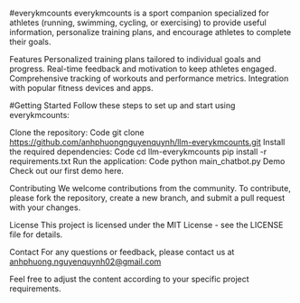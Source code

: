 #everykmcounts
everykmcounts is a sport companion specialized for athletes (running, swimming, cycling, or exercising) to provide useful information, personalize training plans, and encourage athletes to complete their goals.

Features
Personalized training plans tailored to individual goals and progress.
Real-time feedback and motivation to keep athletes engaged.
Comprehensive tracking of workouts and performance metrics.
Integration with popular fitness devices and apps.

#Getting Started
Follow these steps to set up and start using everykmcounts:

Clone the repository:
Code
git clone https://github.com/anhphuongnguyenquynh/llm-everykmcounts.git
Install the required dependencies:
Code
cd llm-everykmcounts
pip install -r requirements.txt
Run the application:
Code
python main_chatbot.py
Demo
Check out our first demo here.

Contributing
We welcome contributions from the community. To contribute, please fork the repository, create a new branch, and submit a pull request with your changes.

License
This project is licensed under the MIT License - see the LICENSE file for details.

Contact
For any questions or feedback, please contact us at anhphuong.nguyenquynh02@gmail.com

Feel free to adjust the content according to your specific project requirements.

